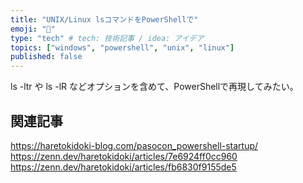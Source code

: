 ```yaml
---
title: "UNIX/Linux lsコマンドをPowerShellで"
emoji: "👀"
type: "tech" # tech: 技術記事 / idea: アイデア
topics: ["windows", "powershell", "unix", "linux"]
published: false
---
```

ls -ltr や ls -lR などオプションを含めて、PowerShellで再現してみたい。

## 関連記事

https://haretokidoki-blog.com/pasocon_powershell-startup/
https://zenn.dev/haretokidoki/articles/7e6924ff0cc960
https://zenn.dev/haretokidoki/articles/fb6830f9155de5
